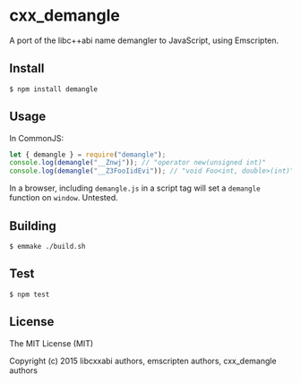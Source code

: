 # cxx_demangle

A port of the libc++abi name demangler to JavaScript, using Emscripten.

## Install

`$ npm install demangle`

## Usage

In CommonJS:

```javascript
let { demangle } = require("demangle");
console.log(demangle("__Znwj")); // "operator new(unsigned int)"
console.log(demangle("__Z3FooIidEvi")); // "void Foo<int, double>(int)"
```

In a browser, including `demangle.js` in a script tag will set a `demangle` function on `window`. Untested.

## Building

`$ emmake ./build.sh`

## Test

`$ npm test`

## License

The MIT License (MIT)

Copyright (c) 2015 libcxxabi authors, emscripten authors, cxx_demangle authors
